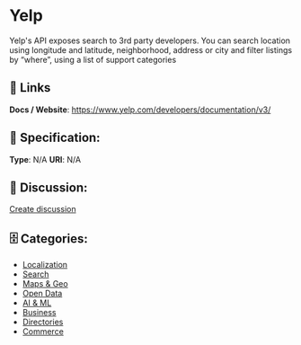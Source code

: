 # Yelp


Yelp's API exposes search to 3rd party developers. You can search location using longitude and latitude, neighborhood, address or city and filter listings by “where”, using a list of support categories

##  🔗 Links
**Docs / Website**: https://www.yelp.com/developers/documentation/v3/

## 🧬 Specification:
**Type**: N/A
**URI**: N/A

## 💬 Discussion:
[Create discussion](https://github.com/apis-list/apis-list/discussions/new)

## 🗄️ Categories:
- [Localization](https://github.com/apis-list/apis-list#localization)
- [Search](https://github.com/apis-list/apis-list#search)
- [Maps & Geo](https://github.com/apis-list/apis-list#maps-and-geo)
- [Open Data](https://github.com/apis-list/apis-list#open-data)
- [AI & ML](https://github.com/apis-list/apis-list#ai-and-ml)
- [Business](https://github.com/apis-list/apis-list#business)
- [Directories](https://github.com/apis-list/apis-list#directories)
- [Commerce](https://github.com/apis-list/apis-list#commerce)







